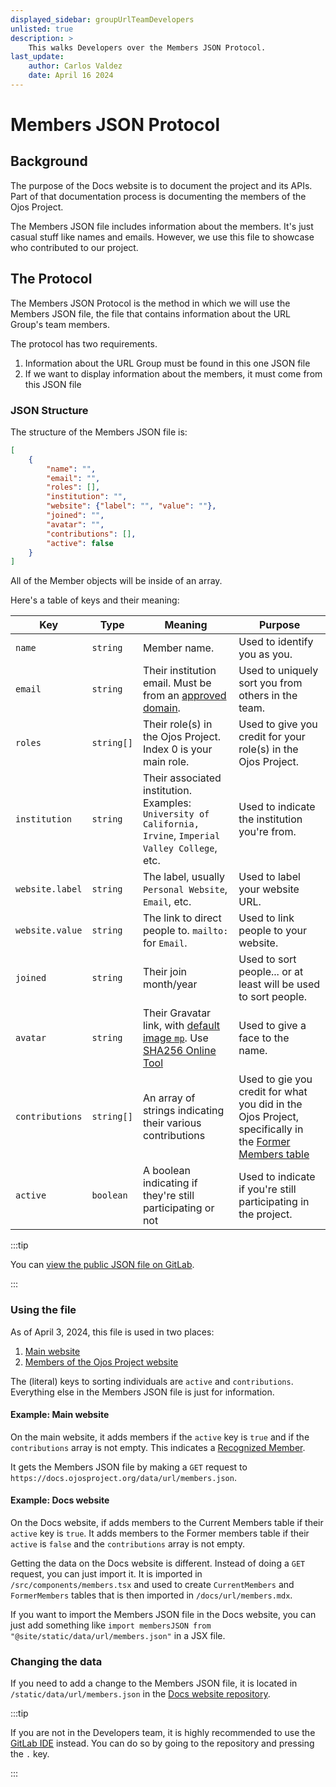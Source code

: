 ```yaml
---
displayed_sidebar: groupUrlTeamDevelopers
unlisted: true
description: >
    This walks Developers over the Members JSON Protocol.
last_update:
    author: Carlos Valdez
    date: April 16 2024
---
```

# Members JSON Protocol

## Background

The purpose of the Docs website is to document the project and its APIs. Part of
that documentation process is documenting the members of the Ojos Project.

The Members JSON file includes information about the members. It's just casual
stuff like names and emails. However, we use this file to showcase who
contributed to our project.

## The Protocol

The Members JSON Protocol is the method in which we will use the Members JSON
file, the file that contains information about the URL Group's team members.

The protocol has two requirements.

1. Information about the URL Group must be found in this one JSON file
2. If we want to display information about the members, it must come from this
   JSON file

### JSON Structure

The structure of the Members JSON file is:

```json
[
    {
        "name": "",
        "email": "",
        "roles": [],
        "institution": "",
        "website": {"label": "", "value": ""},
        "joined": "",
        "avatar": "",
        "contributions": [],
        "active": false
    }
]
```

All of the Member objects will be inside of an array.

Here's a table of keys and their meaning:

| Key             | Type       | Meaning                                                                                                                                                                              | Purpose                                                                                                                               |
| --------------- | ---------- | ------------------------------------------------------------------------------------------------------------------------------------------------------------------------------------ | ------------------------------------------------------------------------------------------------------------------------------------- |
| `name`          | `string`   | Member name.                                                                                                                                                                         | Used to identify you as you.                                                                                                          |
| `email`         | `string`   | Their institution email. Must be from an [approved domain](/url/getting-started/#send-us-your-email).                                                                                | Used to uniquely sort you from others in the team.                                                                                    |
| `roles`         | `string[]` | Their role(s) in the Ojos Project. Index 0 is your main role.                                                                                                                        | Used to give you credit for your role(s) in the Ojos Project.                                                                         |
| `institution`   | `string`   | Their associated institution. Examples: `University of California, Irvine`, `Imperial Valley College`, etc.                                                                          | Used to indicate the institution you're from.                                                                                         |
| `website.label` | `string`   | The label, usually `Personal Website`, `Email`, etc.                                                                                                                                 | Used to label your website URL.                                                                                                       |
| `website.value` | `string`   | The link to direct people to. `mailto:` for `Email`.                                                                                                                                 | Used to link people to your website.                                                                                                  |
| `joined`        | `string`   | Their join month/year                                                                                                                                                                | Used to sort people... or at least will be used to sort people.                                                                       |
| `avatar`        | `string`   | Their Gravatar link, with [default image `mp`](https://docs.gravatar.com/general/images/#default-image). Use [SHA256 Online Tool](https://emn178.github.io/online-tools/sha256.html) | Used to give a face to the name.                                                                                                      |
| `contributions` | `string[]` | An array of strings indicating their various contributions                                                                                                                           | Used to gie you credit for what you did in the Ojos Project, specifically in the [Former Members table](/url/members/#former-members) |
| `active`        | `boolean`  | A boolean indicating if they're still participating or not                                                                                                                           | Used to indicate if you're still participating in the project.                                                                        |

:::tip

You can
[view the public JSON file on GitLab](https://github.com/ojosproject/docs/blob/main/static/data/url/members.json).

:::

### Using the file

As of April 3, 2024, this file is used in two places:

1. [Main website](https://ojosproject.org#team)
2. [Members of the Ojos Project website](https://docs.ojosproject.org/url/members/)

The (literal) keys to sorting individuals are `active` and `contributions`.
Everything else in the Members JSON file is just for information.

#### Example: Main website

On the main website, it adds members if the `active` key is `true` and if the
`contributions` array is not empty. This indicates a
[Recognized Member](https://docs.ojosproject.org/url/getting-started/#getting-recognized-as-a-member).

It gets the Members JSON file by making a `GET` request to
`https://docs.ojosproject.org/data/url/members.json`.

#### Example: Docs website

On the Docs website, if adds members to the Current Members table if their
`active` key is `true`. It adds members to the Former members table if their
`active` is `false` and the `contributions` array is not empty.

Getting the data on the Docs website is different. Instead of doing a `GET`
request, you can just import it. It is imported in `/src/components/members.tsx`
and used to create `CurrentMembers` and `FormerMembers` tables that is then
imported in `/docs/url/members.mdx`.

If you want to import the Members JSON file in the Docs website, you can just
add something like
`import membersJSON from "@site/static/data/url/members.json"` in a JSX file.

### Changing the data

If you need to add a change to the Members JSON file, it is located in
`/static/data/url/members.json` in the
[Docs website repository](https://github.com/ojosproject/docs/blob/main/static/data/url/members.json).

:::tip

If you are not in the Developers team, it is highly recommended to use the
[GitLab IDE](/url/developers/guides/gitlab-ide) instead. You can do so by
going to the repository and pressing the `.` key.

:::
